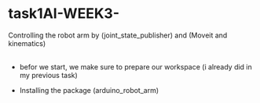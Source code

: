 # task1AI-WEEK3-
Controlling the robot arm by (joint_state_publisher) and (Moveit and kinematics)
<br> <br>
- befor we start, we make sure to prepare our workspace  (i already did in my previous task) <br>

- Installing the package (arduino_robot_arm)
